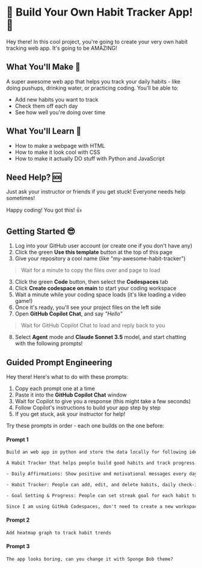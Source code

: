 # 🌟 Build Your Own Habit Tracker App! 🌟

Hey there! In this cool project, you're going to create your very own habit tracking web app. It's going to be AMAZING!

## What You'll Make 🚀

A super awesome web app that helps you track your daily habits - like doing pushups, drinking water, or practicing coding. You'll be able to:
- Add new habits you want to track
- Check them off each day
- See how well you're doing over time

## What You'll Learn 🧠

- How to make a webpage with HTML
- How to make it look cool with CSS
- How to make it actually DO stuff with Python and JavaScript

## Need Help? 🆘

Just ask your instructor or friends if you get stuck! Everyone needs help sometimes!

Happy coding! You got this! 👍

## Getting Started 😎

1. Log into your GitHub user account (or create one if you don't have any)
2. Click the green **Use this template** button at the top of this page
3. Give your repository a cool name (like "my-awesome-habit-tracker")

> Wait for a minute to copy the files over and page to load

3. Click the green **Code** button, then select the **Codespaces** tab
4. Click **Create codespace on main** to start your coding workspace
5. Wait a minute while your coding space loads (it's like loading a video game!)
6. Once it's ready, you'll see your project files on the left side
7. Open **GitHub Copilot Chat**, and say *"Hello"*

> Wait for GitHub Copilot Chat to load and reply back to you

8. Select **Agent** mode and **Claude Sonnet 3.5** model, and start chatting with the following prompts!

## Guided Prompt Engineering

Hey there! Here's what to do with these prompts:

1. Copy each prompt one at a time
2. Paste it into the **GitHub Copilot Chat** window
3. Wait for Copilot to give you a response (this might take a few seconds)
4. Follow Copilot's instructions to build your app step by step
5. If you get stuck, ask your instructor for help!

Try these prompts in order - each one builds on the one before:

#### Prompt 1

```txt
Build an web app in python and store the data locally for following idea.

A Habit Tracker that helps people build good habits and track progress. The important things it must include:

- Daily Affirmations: Show positive and motivational messages every day, even offline.

- Habit Tracker: People can add, edit, and delete habits, daily check-in, and have a badge to show the streaks.

- Goal Setting & Progress: People can set streak goal for each habit to stay motivated.

Since I am using GitHub Codespaces, don't need to create a new workspace, use this existing one.
```

#### Prompt 2

```txt
Add heatmap graph to track habit trends
```

#### Prompt 3

```txt
The app looks boring, can you change it with Sponge Bob theme?
```


